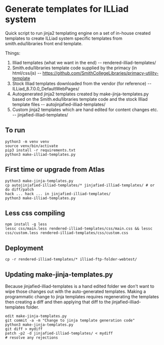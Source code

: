# Generate templates for ILLiad system

Quick script to run jinja2 templating engine on a set of in-house created templates to create ILLiad system specific templates from smith.edu/libraries front end template.

Things:

1.  Illiad templates (what we want in the end) -- rendered-illiad-templates/
2.  Smith.edu/libraries template code supplied by the primacy (in html/css/js) -- https://github.com/SmithCollegeLibraries/primacy-utility-template
4.  Stock Illiad templates downloaded from the vendor (for reference) -- ILLiad_8.7.0.0_DefaultWebPages/
3.  Autogenerated jinja2 templates created by make-jinja-templates.py based on the Smith.edu/libraries template code and the stock Illiad template files -- autojinjafied-illiad-templates/
4.  Custom jinja2 templates which are hand edited for content changes etc. -- jinjafied-illiad-templates/

## To run
```
python3 -m venv venv
source venv/bin/activate
pip3 install -r requirements.txt
python3 make-illiad-templates.py
```

## First time or upgrade from Atlas
```
python3 make-jinja-templates.py
cp autojinjafied-illiad-templates/* jinjafied-illiad-templates/ # or do diff/patch
hack ... hack ... in jinjafied-illiad-templates/
python3 make-illiad-templates.py
```

## Less css compiling
```
npm install -g less
lessc css/main.less rendered-illiad-templates/css/main.css && lessc css/custom.less rendered-illiad-templates/css/custom.css
```

## Deployment
```
cp -r rendered-illiad-templates/* illiad-ftp-folder-webtest/
```

## Updating make-jinja-templates.py

Because jinjafied-illiad-templates is a hand edited folder we don't want to wipe those changes out with the auto-generated templates. Making a programmatic change to jinja templates requires regenerating the templates then creating a diff and then applying that diff to the jinjafied-illiad-templates folder.

```
edit make-jinja-templates.py
git commit -a -m "Change to jinja template generation code"
python3 make-jinja-templates.py
git diff > mydiff
patch -p2 -d jinjafied-illiad-templates/ < mydiff
# resolve any rejections
```
